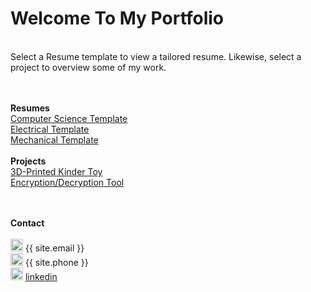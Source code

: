 # Welcome To My Portfolio
<br>
Select a Resume template to view a tailored resume. Likewise, select a project to overview some of my work. 

<br> <br>
**Resumes** <br> 
[Computer Science Template](https://githerdone17.github.io/kobes-portfolio/Resumes/CS_Resume.pdf) <br>
[Electrical Template](https://githerdone17.github.io/kobes-portfolio/Resumes/Mechanical_Resume.pdf) <br>
[Mechanical Template](https://githerdone17.github.io/kobes-portfolio/Resumes/Electrical_Resume.pdf) 
<br> <br>
**Projects** <br>
[3D-Printed Kinder Toy](https://githerdone17.github.io/kobes-portfolio/Projects/Project1) <br>
[Encryption/Decryption Tool](https://githerdone17.github.io/kobes-portfolio/Projects/Project2) <br>
[](https://githerdone17.github.io/kobes-portfolio/Projects/Project3)
<br> <br>

**Contact** 
 <br> <br>
<img src="https://githerdone17.github.io/kobes-portfolio/Images/Email_icon.png" alt="drawing" width="20"/> {{ site.email }} <br> 
<img src="https://githerdone17.github.io/kobes-portfolio/Images/Phone_icon.png" alt="drawing" width="20"/> {{ site.phone }}  <br> 
<img src="https://githerdone17.github.io/kobes-portfolio/Images/Linkedin_icon.png" alt="drawing" width="20"/> [linkedin]({{site.linkedin}}) 
